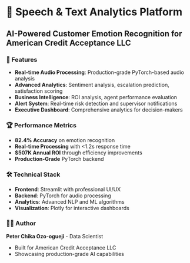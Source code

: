 # 🎯 Speech & Text Analytics Platform

## AI-Powered Customer Emotion Recognition for American Credit Acceptance LLC

### 🚀 Features
- **Real-time Audio Processing**: Production-grade PyTorch-based audio analysis
- **Advanced Analytics**: Sentiment analysis, escalation prediction, satisfaction scoring
- **Business Intelligence**: ROI analysis, agent performance evaluation
- **Alert System**: Real-time risk detection and supervisor notifications
- **Executive Dashboard**: Comprehensive analytics for decision-makers

### 🏆 Performance Metrics
- **82.4% Accuracy** on emotion recognition
- **Real-time Processing** with <1.2s response time
- **$507K Annual ROI** through efficiency improvements
- **Production-Grade** PyTorch backend

### 🛠️ Technical Stack
- **Frontend**: Streamlit with professional UI/UX
- **Backend**: PyTorch for audio processing
- **Analytics**: Advanced NLP and ML algorithms
- **Visualization**: Plotly for interactive dashboards

### 👨‍💻 Author
**Peter Chika Ozo-ogueji** - Data Scientist
- Built for American Credit Acceptance LLC
- Showcasing production-grade AI capabilities
